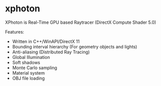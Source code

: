 xphoton
=======

XPhoton is Real-Time GPU based Raytracer (DirectX Compute Shader 5.0)

Features:

- Written in C++/WinAPI/DirectX 11
- Bounding interval hierarchy (For geometry objects and lights)
- Anti-aliasing (Distributed Ray Tracing)
- Global Illumination
- Soft shadows
- Monte Carlo sampling
- Material system
- OBJ file loading
